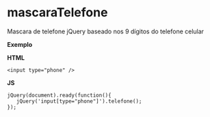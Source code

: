 # mascaraTelefone
Mascara de telefone jQuery baseado nos 9 dígitos do telefone celular

**Exemplo**

**HTML**

    <input type="phone" />

**JS**

    jQuery(document).ready(function(){
       jQuery('input[type="phone"]').telefone();
    });

